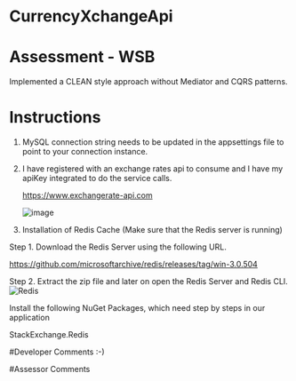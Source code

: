 # CurrencyXchangeApi

# Assessment - WSB

Implemented a CLEAN style approach without Mediator and CQRS patterns.

# Instructions
1. MySQL connection string needs to be updated in the appsettings file to point to your connection instance.
2. I have registered with an exchange rates api to consume and I have my apiKey integrated to do the service calls.
 
   https://www.exchangerate-api.com
   
   
   ![image](https://github.com/user-attachments/assets/ef25a91c-6ce3-42e6-b577-02d9d072406f)

5. Installation of Redis Cache (Make sure that the Redis server is running)
   
Step 1. Download the Redis Server using the following URL.

https://github.com/microsoftarchive/redis/releases/tag/win-3.0.504

Step 2. Extract the zip file and later on open the Redis Server and Redis CLI.
![Redis](https://github.com/user-attachments/assets/5e7ef845-fbea-4673-a038-6a0d69bf8b4b)

 Install the following NuGet Packages, which need step by steps in our application

StackExchange.Redis


#Developer Comments
:-)

#Assessor Comments



